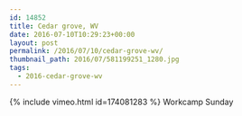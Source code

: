 ```yaml
---
id: 14852
title: Cedar grove, WV
date: 2016-07-10T10:29:23+00:00
layout: post
permalink: /2016/07/10/cedar-grove-wv/
thumbnail_path: 2016/07/581199251_1280.jpg
tags:
  - 2016-cedar-grove-wv
---
```

{% include vimeo.html id=174081283 %}
Workcamp Sunday